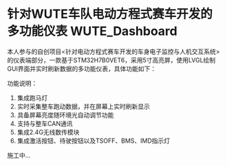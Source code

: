 # 针对WUTE车队电动方程式赛车开发的多功能仪表 WUTE_Dashboard

本人参与的自创项目<针对电动方程式赛车开发的车身电子监控与人机交互系统>的仪表端部分，一款基于STM32H7B0VET6，采用5寸高亮屏，使用LVGL绘制GUI界面并实时刷新数据的多功能仪表，具体功能如下：

功能说明：
1. 集成跑马灯
2. 实时采集整车跑动数据，并在屏幕上实时刷新显示
3. 具备屏幕亮度随环境光自动调节功能
4. 支持与整车CAN通讯
5. 集成2.4G无线数传模块
6. 集成激活按钮、待驶按钮以及TSOFF、BMS、IMD指示灯

施工中...